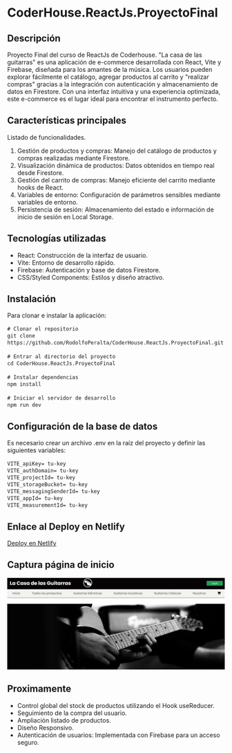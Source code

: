 # CoderHouse.ReactJs.ProyectoFinal

## Descripción

Proyecto Final del curso de ReactJs de Coderhouse. "La casa de las guitarras" es una aplicación de e-commerce desarrollada con React, Vite y Firebase, diseñada para los amantes de la música. Los usuarios pueden explorar fácilmente el catálogo, agregar productos al carrito y "realizar compras" gracias a la integración con autenticación y almacenamiento de datos en Firestore. Con una interfaz intuitiva y una experiencia optimizada, este e-commerce es el lugar ideal para encontrar el instrumento perfecto.

## Características principales

Listado de funcionalidades.

1. Gestión de productos y compras: Manejo del catálogo de productos y compras realizadas mediante Firestore.
2. Visualización dinámica de productos: Datos obtenidos en tiempo real desde Firestore.
3. Gestión del carrito de compras: Manejo eficiente del carrito mediante hooks de React.
4. Variables de entorno: Configuración de parámetros sensibles mediante variables de entorno.
5. Persistencia de sesión: Almacenamiento del estado e información de inicio de sesión en Local Storage.

## Tecnologías utilizadas

- React: Construcción de la interfaz de usuario.
- Vite: Entorno de desarrollo rápido.
- Firebase: Autenticación y base de datos Firestore.
- CSS/Styled Components: Estilos y diseño atractivo.

## Instalación

Para clonar e instalar la aplicación:

~~~
# Clonar el repositorio
git clone https://github.com/RodolfoPeralta/CoderHouse.ReactJs.ProyectoFinal.git

# Entrar al directorio del proyecto
cd CoderHouse.ReactJs.ProyectoFinal

# Instalar dependencias
npm install

# Iniciar el servidor de desarrollo
npm run dev
~~~


## Configuración de la base de datos

Es necesario crear un archivo .env en la raíz del proyecto y definir las siguientes variables:

~~~
VITE_apiKey= tu-key
VITE_authDomain= tu-key
VITE_projectId= tu-key
VITE_storageBucket= tu-key
VITE_messagingSenderId= tu-key
VITE_appId= tu-key
VITE_measurementId= tu-key
~~~

## Enlace al Deploy en Netlify

[Deploy en Netlify](https://lacasadelasguitarras-rp.netlify.app/)

## Captura página de inicio

![Página de inicio "La casa de las guitarras"](/public/img/home.jpg) 

## Proximamente

- Control global del stock de productos utilizando el Hook useReducer.
- Seguimiento de la compra del usuario.
- Ampliación listado de productos.
- Diseño Responsivo.
- Autenticación de usuarios: Implementada con Firebase para un acceso seguro.
